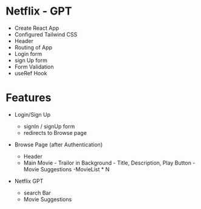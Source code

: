 # Netflix - GPT

- Create React App
- Configured Tailwind CSS
- Header
- Routing of App
- Login form
- sign Up form
- Form Validation
- useRef Hook
# Features

- Login/Sign Up

  - signIn / signUp form
  - redirects to Browse page

- Browse Page (after Authentication)

  - Header
  - Main Movie - Trailor in Background - Title, Description, Play Button - Movie Suggestions
    -MovieList \* N

- Netflix GPT
  - search Bar
  - Movie Suggestions
